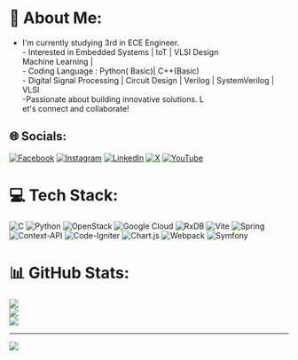 # 💫 About Me:
- I'm currently studying 3rd in ECE Engineer. <br>-  Interested in Embedded Systems | IoT | VLSI Design<br>Machine Learning | <br>- Coding Language : Python( Basic)| C++(Basic) <br>- Digital Signal Processing | Circuit Design | Verilog | SystemVerilog | VLSI<br>-Passionate about building innovative solutions. L<br>et's connect and collaborate!


## 🌐 Socials:
[![Facebook](https://img.shields.io/badge/Facebook-%231877F2.svg?logo=Facebook&logoColor=white)](https://facebook.com/https://www.facebook.com/share/189tXxSQvY/) [![Instagram](https://img.shields.io/badge/Instagram-%23E4405F.svg?logo=Instagram&logoColor=white)](https://instagram.com/https://www.instagram.com/manthan_k_25?igsh=NzdxZ3kzY2NqeG04) [![LinkedIn](https://img.shields.io/badge/LinkedIn-%230077B5.svg?logo=linkedin&logoColor=white)](https://linkedin.com/in/https://www.linkedin.com/in/manthan-killekar-405068257) [![X](https://img.shields.io/badge/X-black.svg?logo=X&logoColor=white)](https://x.com/https://x.com/ManthanKilleka1?t=1NvVQsUULpPbdz4Z5Thafg&s=09) [![YouTube](https://img.shields.io/badge/YouTube-%23FF0000.svg?logo=YouTube&logoColor=white)](https://youtube.com/@Manthankillekar) 

# 💻 Tech Stack:
![C](https://img.shields.io/badge/c-%2300599C.svg?style=for-the-badge&logo=c&logoColor=white) ![Python](https://img.shields.io/badge/python-3670A0?style=for-the-badge&logo=python&logoColor=ffdd54) ![OpenStack](https://img.shields.io/badge/Openstack-%23f01742.svg?style=for-the-badge&logo=openstack&logoColor=white) ![Google Cloud](https://img.shields.io/badge/GoogleCloud-%234285F4.svg?style=for-the-badge&logo=google-cloud&logoColor=white) ![RxDB](https://img.shields.io/badge/rxdb-%238D1F89.svg?style=for-the-badge&logo=rxdb&logoColor=white) ![Vite](https://img.shields.io/badge/vite-%23646CFF.svg?style=for-the-badge&logo=vite&logoColor=white) ![Spring](https://img.shields.io/badge/spring-%236DB33F.svg?style=for-the-badge&logo=spring&logoColor=white) ![Context-API](https://img.shields.io/badge/Context--Api-000000?style=for-the-badge&logo=react) ![Code-Igniter](https://img.shields.io/badge/CodeIgniter-%23EF4223.svg?style=for-the-badge&logo=codeIgniter&logoColor=white) ![Chart.js](https://img.shields.io/badge/chart.js-F5788D.svg?style=for-the-badge&logo=chart.js&logoColor=white) ![Webpack](https://img.shields.io/badge/webpack-%238DD6F9.svg?style=for-the-badge&logo=webpack&logoColor=black) ![Symfony](https://img.shields.io/badge/symfony-%23000000.svg?style=for-the-badge&logo=symfony&logoColor=white)
# 📊 GitHub Stats:
![](https://github-readme-stats.vercel.app/api?username=Manthan1971&theme=ambient_gradient&hide_border=true&include_all_commits=true&count_private=true)<br/>
![](https://github-readme-streak-stats.herokuapp.com/?user=Manthan1971&theme=ambient_gradient&hide_border=true)<br/>
![](https://github-readme-stats.vercel.app/api/top-langs/?username=Manthan1971&theme=ambient_gradient&hide_border=true&include_all_commits=true&count_private=true&layout=compact)

---
[![](https://visitcount.itsvg.in/api?id=Manthan1971&icon=0&color=0)](https://visitcount.itsvg.in)


